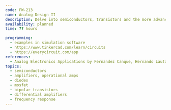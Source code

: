 ```yaml
---
code: FW-213
name: Analog Design II
description: Delve into semiconductors, transistors and the more advanced building blocks of electronic circuits.
availability: planned
time: ?? hours

programming:
  - examples in simulation software
  - https://www.tinkercad.com/learn/circuits
  - https://everycircuit.com/app
references:
  - Analog Electronics Applications by Fernandez Canque, Hernando Lautar
topics:
  - semiconductors
  - amplifiers, operational amps
  - diodes
  - mosfet
  - bipolar transistors
  - differential amplifiers
  - frequency response
---
```

